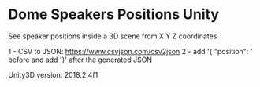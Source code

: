 # Dome Speakers Positions Unity
See speaker positions inside a 3D scene from X Y Z coordinates


1 - CSV to JSON: https://www.csvjson.com/csv2json
2 - add '{ "position": ' before and add '}' after the generated JSON

Unity3D version: 2018.2.4f1
